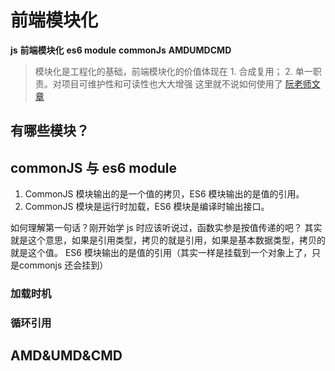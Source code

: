 # 前端模块化

<b class='type'>js</b>
<b class='kw'>前端模块化</b> <b class='kw'>es6 module</b> <b class='kw'>commonJs</b> <b class='kw'>AMD</b><b class='kw'>UMD</b><b class='kw'>CMD</b>

> 模块化是工程化的基础，前端模块化的价值体现在 1. 合成复用； 2. 单一职责。对项目可维护性和可读性也大大增强
这里就不说如何使用了 [阮老师文章](http://es6.ruanyifeng.com/#docs/module)

## 有哪些模块？

## commonJS 与 es6 module

1. CommonJS 模块输出的是一个值的拷贝，ES6 模块输出的是值的引用。
2. CommonJS 模块是运行时加载，ES6 模块是编译时输出接口。

如何理解第一句话？刚开始学 js 时应该听说过，函数实参是按值传递的吧？
其实就是这个意思，如果是引用类型，拷贝的就是引用，如果是基本数据类型，拷贝的就是这个值。
ES6 模块输出的是值的引用（其实一样是挂载到一个对象上了，只是commonjs 还会挂到）

### 加载时机

### 循环引用

## AMD&UMD&CMD
